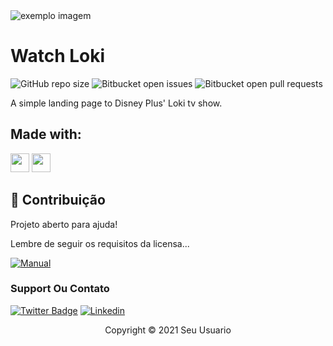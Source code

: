 <img src="featured-image.png" alt="exemplo imagem">

# Watch Loki

![GitHub repo size](https://img.shields.io/github/repo-size/mariliacamara/loki-landing?style=for-the-badge)
![Bitbucket open issues](https://img.shields.io/bitbucket/issues/mariliacamara/loki-landing?style=for-the-badge)
![Bitbucket open pull requests](https://img.shields.io/bitbucket/pr-raw/mariliacamara/loki-landing?style=for-the-badge)

A simple landing page to Disney Plus' Loki tv show. 

## Made with:


<img src="https://cdn.jsdelivr.net/gh/devicons/devicon/icons/react/react-original.svg" width="30px" height="30px" /> <img src="https://cdn.jsdelivr.net/gh/devicons/devicon/icons/git/git-original.svg" width="30px" height="30px" />





## 🤝 Contribuição

Projeto aberto para ajuda!

Lembre de seguir os requisitos da licensa...

[![Manual](https://img.shields.io/badge/Manual-999999?style=for-the-badge&logo=BookStack&logoColor=white
)](https://github.com/seu-usuario/seu-repositorio/manual.md)


### Support Ou Contato

[![Twitter Badge](https://img.shields.io/badge/Twitter-1DA1F2?style=for-the-badge&logo=twitter&logoColor=white)](https://twitter.com/mariliadotjs)
[![Linkedin](https://img.shields.io/badge/LinkedIn-0077B5?style=for-the-badge&logo=linkedin&logoColor=white)](https://www.linkedin.com/in/mariliacamara/)

<p align="center">Copyright © 2021 Seu Usuario</p>
